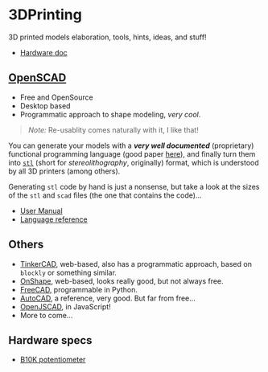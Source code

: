 # 3DPrinting
3D printed models elaboration, tools, hints, ideas, and stuff!

- [Hardware doc](http://www.mosaic-industries.com/embedded-systems/microcontroller)

## [OpenSCAD](https://www.openscad.org/)
- Free and OpenSource
- Desktop based
- Programmatic approach to shape modeling, _very cool_.

> _Note:_ Re-usablity comes naturally with it, I like that!

You can generate your models with a _**very well documented**_ (proprietary) functional programming language (good paper [here](https://en.wikibooks.org/wiki/OpenSCAD_User_Manual/For_C/Java/Python_Programmers)), and finally turn them into [`stl`](https://en.wikipedia.org/wiki/STL_(file_format)) (short for _stereolithography_, originally) format, which is understood by all 3D printers (among others).

Generating `stl` code by hand is just a nonsense, but take a look at the sizes of the `stl` and `scad` files (the one that contains the code)...

- [User Manual](https://en.wikibooks.org/wiki/OpenSCAD_User_Manual)
- [Language reference](https://en.wikibooks.org/wiki/OpenSCAD_User_Manual/The_OpenSCAD_Language)

## Others
- [TinkerCAD](https://www.tinkercad.com/learn/codeblocks), web-based, also has a programmatic approach, based on `blockly` or something similar.
- [OnShape](https://www.onshape.com/), web-based, looks really good, but not always free.
- [FreeCAD](https://www.freecadweb.org/), programmable in Python.
- [AutoCAD](https://www.autodesk.com/products/autocad/overview), a reference, very good. But far from free...
- [OpenJSCAD](https://openjscad.org/), in JavaScript!
- More to come...

## Hardware specs
- [B10K potentiometer](https://components101.com/potentiometer)

